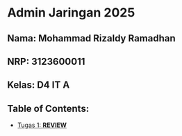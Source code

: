 
# Admin Jaringan 2025

## Nama: Mohammad Rizaldy Ramadhan
## NRP: 3123600011
## Kelas: D4 IT A


## Table of Contents:
- [Tugas 1: **REVIEW**](/tugas1/README.md)
